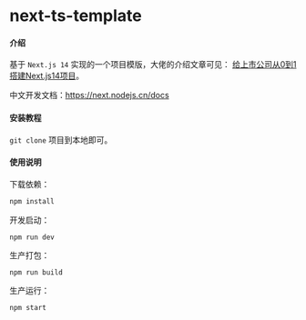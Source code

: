# next-ts-template

#### 介绍

基于 `Next.js 14` 实现的一个项目模版，大佬的介绍文章可见：
[给上市公司从0到1搭建Next.js14项目](https://juejin.cn/post/7344571324305981503)。

中文开发文档：https://next.nodejs.cn/docs

#### 安装教程

`git clone` 项目到本地即可。

#### 使用说明

下载依赖：

```bash
npm install
```

开发启动：

```
npm run dev
```

生产打包：

```
npm run build
```

生产运行：

```
npm start
```
